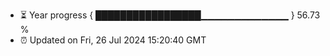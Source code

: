 - ⏳ Year progress { █████████████████▁▁▁▁▁▁▁▁▁▁▁▁▁ } 56.73 %
- ⏰ Updated on Fri, 26 Jul 2024 15:20:40 GMT

